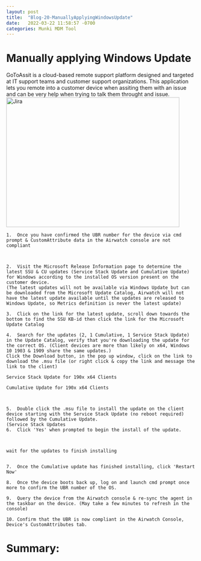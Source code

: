 ```yaml
---
layout: post
title:  "Blog-20-ManuallyApplyingWindowsUpdate"
date:   2022-03-22 11:58:57 -0700
categories: Munki MDM Tool
---
```


<h1>Manually applying Windows Update</h1>
GoToAssit is a cloud-based remote support platform designed and targeted at IT support teams and customer support organizations.
This application lets you remote into a customer device when assiting them with an issue and can be very help when trying to talk them throught and issue.

<img src="https://content.nexus.support.com/5b557b9559124044bb566bfc31a09c80/0556b9909c0511e98985a7546c04184c.svg" alt="Jira" width="460" height="345">

    1.	Once you have confirmed the UBR number for the device via cmd prompt & CustomAttribute data in the Airwatch console are not compliant


    
    2.	Visit the Microsoft Release Information page to determine the latest SSU & CU updates (Service Stack Update and Cumulative Update) for Windows according to the installed OS version present on the customer device.
    (The latest updates will not be available via Windows Update but can be downloaded from the Microsoft Update Catalog, Airwatch will not have the latest update available until the updates are released to Windows Update, so Metrics definition is never the latest update)
    
    3.	Click on the link for the latest update, scroll down towards the bottom to find the SSU KB-id then click the link for the Microsoft Update Catalog
    
    4.	Search for the updates (2, 1 Cumulative, 1 Service Stack Update) in the Update Catalog, verify that you're downloading the update for the correct OS. (Client devices are more than likely on x64, Windows 10 1903 & 1909 share the same updates.)
    Click the Download button, in the pop up window, click on the link to download the .msu file (or right click & copy the link and message the link to the client)

    Service Stack Update for 190x x64 Clients 
    
    Cumulative Update for 190x x64 Clients

    
    
    5.	Double click the .msu file to install the update on the client device starting with the Service Stack Update (no reboot required) followed by the Cumulative Update.
    (Service Stack Updates 
    6.	Click 'Yes' when prompted to begin the install of the update.


    
    wait for the updates to finish installing
    
                
    7.	Once the Cumulative update has finished installing, click 'Restart Now'
    
    8.	Once the device boots back up, log on and launch cmd prompt once more to confirm the UBR number of the OS.
    
    9.	Query the device from the Airwatch console & re-sync the agent in the taskbar on the device. (May take a few minutes to refresh in the console)
        
    10.	Confirm that the UBR is now compliant in the Airwatch Console, Device's CustomAttributes tab.

<h1>Summary: </h1>
